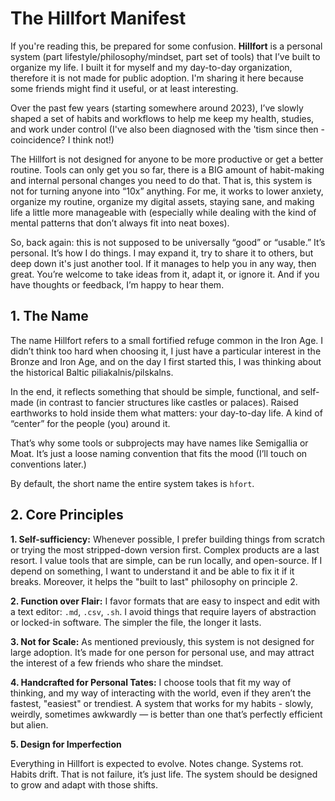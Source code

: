# The Hillfort Manifest

If you're reading this, be prepared for some confusion. **Hillfort** is a personal system (part lifestyle/philosophy/mindset, part set of tools) that I’ve built to organize my life. I built it for myself and my day-to-day organization, therefore it is not made for public adoption. I'm sharing it here because some friends might find it useful, or at least interesting.

Over the past few years (starting somewhere around 2023), I’ve slowly shaped a set of habits and workflows to help me keep my health, studies, and work under control (I've also been diagnosed with the 'tism since then - coincidence? I think not!)

The Hillfort is not designed for anyone to be more productive or get a better routine. Tools can only get you so far, there is a BIG amount of habit-making and internal personal changes you need to do that. That is, this system is not for turning anyone into “10x” anything. For me, it works to lower anxiety, organize my routine, organize my digital assets, staying sane, and making life a little more manageable with (especially while dealing with the kind of mental patterns that don’t always fit into neat boxes).

So, back again: this is not supposed to be universally “good” or “usable.” It’s personal. It’s how I do things. I may expand it, try to share it to others, but deep down it's just another tool. If it manages to help you in any way, then great. You’re welcome to take ideas from it, adapt it, or ignore it. And if you have thoughts or feedback, I’m happy to hear them.

## 1. The Name

The name Hillfort refers to a small fortified refuge common in the Iron Age. I didn’t think too hard when choosing it, I just have a particular interest in the Bronze and Iron Age, and on the day I first started this, I was thinking about the historical Baltic piliakalnis/pilskalns.

In the end, it reflects something that should be simple, functional, and self-made (in contrast to fancier structures like castles or palaces). Raised earthworks to hold inside them what matters: your day-to-day life. A kind of “center” for the people (you) around it.

That’s why some tools or subprojects may have names like Semigallia or Moat. It’s just a loose naming convention that fits the mood (I’ll touch on conventions later.)

By default, the short name the entire system takes is ```hfort```.

## 2. Core Principles

**1. Self-sufficiency:** Whenever possible, I prefer building things from scratch or trying the most stripped-down version first. Complex products are a last resort. I value tools that are simple, can be run locally, and open-source. If I depend on something, I want to understand it and be able to fix it if it breaks. Moreover, it helps the "built to last" philosophy on principle 2.

**2. Function over Flair:** I favor formats that are easy to inspect and edit with a text editor: `.md`, `.csv`, `.sh`. I avoid things that require layers of abstraction or locked-in software. The simpler the file, the longer it lasts.

**3. Not for Scale:** As mentioned previously, this system is not designed for large adoption. It’s made for one person for personal use, and may attract the interest of a few friends who share the mindset.

**4. Handcrafted for Personal Tates:** I choose tools that fit my way of thinking, and my way of interacting with the world, even if they aren’t the fastest, "easiest" or trendiest. A system that works for my habits -  slowly, weirdly, sometimes awkwardly — is better than one that’s perfectly efficient but alien.

**5. Design for Imperfection**

Everything in Hillfort is expected to evolve. Notes change. Systems rot. Habits drift. That is not failure, it’s just life. The system should be designed to grow and adapt with those shifts.
